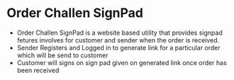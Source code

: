 # Order Challen SignPad
- Order Challen SignPad is a website based utility that provides signpad fetures involves for customer and sender when the order is received.
- Sender Registers and Logged in to generate link for a particular order which will be send to customer
- Customer will signs on sign pad given on generated link once order has been received
